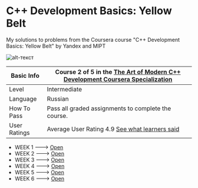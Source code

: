 # C++ Development Basics: Yellow Belt
My solutions to problems from the Coursera course "C++ Development Basics: Yellow Belt" by Yandex and MIPT

![alt-текст](https://github.com/PereplutCW/ModernCPP/blob/master/YellowBelt/img.jpg)

| Basic Info | Course 2 of 5 in the [The Art of Modern C++ Development Coursera Specialization](https://www.coursera.org/learn/c-plus-plus-yellow)|
| ------------- | ------------- |
| Level | Intermediate |
| Language | Russian |
| How To Pass | Pass all graded assignments to complete the course. |
| User Ratings | Average User Rating 4.9 [See what learners said](https://www.coursera.org/learn/c-plus-plus-yellow#ratings)|

* WEEK 1 ---> [Open](https://github.com/PereplutCW/ModernCPP/tree/master/YellowBelt/Week_1)
* WEEK 2 ---> [Open](https://github.com/PereplutCW/ModernCPP/tree/master/YellowBelt/Week_2)
* WEEK 3 ---> [Open](https://github.com/PereplutCW/ModernCPP/tree/master/YellowBelt/Week_3)
* WEEK 4 ---> [Open](https://github.com/PereplutCW/ModernCPP/tree/master/YellowBelt/Week_4)
* WEEK 5 ---> [Open](https://github.com/PereplutCW/ModernCPP/tree/master/YellowBelt/Week_5)
* WEEK 6 ---> [Open](https://github.com/PereplutCW/ModernCPP/tree/master/YellowBelt/Week_6)
